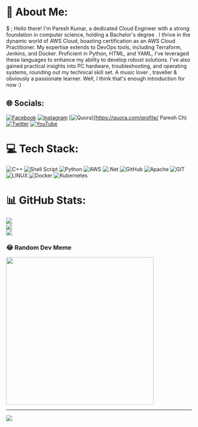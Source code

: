# 💫 About Me:
$ ;
Hello there! I'm Paresh Kumar, a dedicated Cloud Engineer with a strong foundation in computer science, holding a Bachelor's degree . I thrive in the dynamic world of AWS Cloud, boasting certification as an AWS Cloud Practitioner. My expertise extends to DevOps tools, including Terraform, Jenkins, and Docker. Proficient in Python, HTML, and YAML, I've leveraged these languages to enhance my ability to develop robust solutions. I've also gained practical insights into PC hardware, troubleshooting, and operating systems, rounding out my technical skill set. A  music lover , traveller & obviously a passionate learner. Well, I think that's enough introduction for now :)

## 🌐 Socials:
[![Facebook](https://img.shields.io/badge/Facebook-%231877F2.svg?logo=Facebook&logoColor=white)](https://facebook.com/pareshch28) [![Instagram](https://img.shields.io/badge/Instagram-%23E4405F.svg?logo=Instagram&logoColor=white)](https://instagram.com/pareshch28) [![Quora](https://img.shields.io/badge/Quora-%23B92B27.svg?logo=Quora&logoColor=white)](https://quora.com/profile/ Paresh Ch) [![Twitter](https://img.shields.io/badge/Twitter-%231DA1F2.svg?logo=Twitter&logoColor=white)](https://twitter.com/choudharyparesh) [![YouTube](https://img.shields.io/badge/YouTube-%23FF0000.svg?logo=YouTube&logoColor=white)](https://youtube.com/@UCTyRgVbwuG87_h78ov-1bjA) 

# 💻 Tech Stack:
![C++](https://img.shields.io/badge/c++-%2300599C.svg?style=for-the-badge&logo=c%2B%2B&logoColor=white) ![Shell Script](https://img.shields.io/badge/shell_script-%23121011.svg?style=for-the-badge&logo=gnu-bash&logoColor=white) ![Python](https://img.shields.io/badge/python-3670A0?style=for-the-badge&logo=python&logoColor=ffdd54) ![AWS](https://img.shields.io/badge/AWS-%23FF9900.svg?style=for-the-badge&logo=amazon-aws&logoColor=white) ![.Net](https://img.shields.io/badge/.NET-5C2D91?style=for-the-badge&logo=.net&logoColor=white) ![GitHub](https://img.shields.io/badge/GitHub-%23121011.svg?style=for-the-badge&logo=github&logoColor=white) ![Apache](https://img.shields.io/badge/apache-%23D42029.svg?style=for-the-badge&logo=apache&logoColor=white) ![GIT](https://img.shields.io/badge/Git-fc6d26?style=for-the-badge&logo=git&logoColor=white) ![LINUX](https://img.shields.io/badge/Linux-FCC624?style=for-the-badge&logo=linux&logoColor=black) ![Docker](https://img.shields.io/badge/docker-%230db7ed.svg?style=for-the-badge&logo=docker&logoColor=white) ![Kubernetes](https://img.shields.io/badge/kubernetes-%23326ce5.svg?style=for-the-badge&logo=kubernetes&logoColor=white)
# 📊 GitHub Stats:
![](https://github-readme-stats.vercel.app/api?username=pareshch28&theme=onedark&hide_border=true&include_all_commits=true&count_private=true)<br/>
![](https://github-readme-streak-stats.herokuapp.com/?user=pareshch28&theme=onedark&hide_border=true)<br/>
![](https://github-readme-stats.vercel.app/api/top-langs/?username=pareshch28&theme=onedark&hide_border=true&include_all_commits=true&count_private=true&layout=compact)

### 😂 Random Dev Meme
<img src='https://randommeme-five.vercel.app/' style="height: 400px;"/>

---
[![](https://visitcount.itsvg.in/api?id=pareshch28&icon=0&color=1)](https://visitcount.itsvg.in)

<!-- Proudly created with GPRM ( https://gprm.itsvg.in ) -->
